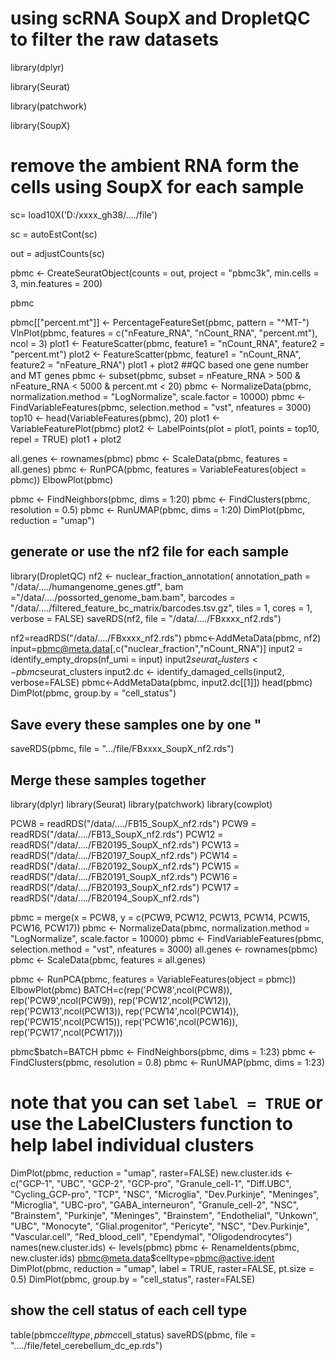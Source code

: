 # using scRNA SoupX and DropletQC to filter the raw datasets 

library(dplyr)

library(Seurat)

library(patchwork)

library(SoupX)

# remove the ambient RNA form the cells using SoupX for each sample

sc= load10X('D:/xxxx_gh38/..../file')

sc = autoEstCont(sc)

out = adjustCounts(sc)

pbmc <- CreateSeuratObject(counts = out, project = "pbmc3k", min.cells = 3, min.features = 200)

pbmc

pbmc[["percent.mt"]] <- PercentageFeatureSet(pbmc, pattern = "^MT-")
VlnPlot(pbmc, features = c("nFeature_RNA", "nCount_RNA", "percent.mt"), ncol = 3)
plot1 <- FeatureScatter(pbmc, feature1 = "nCount_RNA", feature2 = "percent.mt")
plot2 <- FeatureScatter(pbmc, feature1 = "nCount_RNA", feature2 = "nFeature_RNA")
plot1 + plot2
##QC based one gene number and MT genes
pbmc <- subset(pbmc, subset = nFeature_RNA > 500 & nFeature_RNA < 5000 & percent.mt < 20)
pbmc <- NormalizeData(pbmc, normalization.method = "LogNormalize", scale.factor = 10000)
pbmc <- FindVariableFeatures(pbmc, selection.method = "vst", nfeatures = 3000)
top10 <- head(VariableFeatures(pbmc), 20)
plot1 <- VariableFeaturePlot(pbmc)
plot2 <- LabelPoints(plot = plot1, points = top10, repel = TRUE)
plot1 + plot2

all.genes <- rownames(pbmc)
pbmc <- ScaleData(pbmc, features = all.genes)
pbmc <- RunPCA(pbmc, features = VariableFeatures(object = pbmc))
ElbowPlot(pbmc)

pbmc <- FindNeighbors(pbmc, dims = 1:20)
pbmc <- FindClusters(pbmc, resolution = 0.5)
pbmc <- RunUMAP(pbmc, dims = 1:20)
DimPlot(pbmc, reduction = "umap")

## generate or use the nf2 file for each sample

library(DropletQC)
nf2 <- nuclear_fraction_annotation(
  annotation_path = "/data/..../humangenome_genes.gtf",
  bam ="/data/..../possorted_genome_bam.bam",
  barcodes = "/data/..../filtered_feature_bc_matrix/barcodes.tsv.gz",
  tiles = 1, cores = 1, verbose = FALSE)
saveRDS(nf2, file = "/data/..../FBxxxx_nf2.rds")

nf2=readRDS("/data/..../FBxxxx_nf2.rds")
pbmc<-AddMetaData(pbmc, nf2)
input=pbmc@meta.data[,c("nuclear_fraction","nCount_RNA")]
input2 = identify_empty_drops(nf_umi = input)
input2$seurat_clusters <- pbmc$seurat_clusters
input2.dc <- identify_damaged_cells(input2, verbose=FALSE)
pbmc<-AddMetaData(pbmc, input2.dc[[1]])
head(pbmc)
DimPlot(pbmc, group.by = "cell_status")

## Save every these samples one by one "
saveRDS(pbmc, file = ".../file/FBxxxx_SoupX_nf2.rds")


## Merge these samples together

library(dplyr)
library(Seurat)
library(patchwork)
library(cowplot)

PCW8 = readRDS("/data/..../FB15_SoupX_nf2.rds")
PCW9 = readRDS("/data/..../FB13_SoupX_nf2.rds")
PCW12 = readRDS("/data/..../FB20195_SoupX_nf2.rds")
PCW13 = readRDS("/data/..../FB20197_SoupX_nf2.rds")
PCW14 = readRDS("/data/..../FB20192_SoupX_nf2.rds")
PCW15 = readRDS("/data/..../FB20191_SoupX_nf2.rds")
PCW16 = readRDS("/data/..../FB20193_SoupX_nf2.rds")
PCW17 = readRDS("/data/..../FB20194_SoupX_nf2.rds")

pbmc = merge(x = PCW8, y = c(PCW9, PCW12, PCW13, PCW14, PCW15, PCW16, PCW17))
pbmc <- NormalizeData(pbmc, normalization.method = "LogNormalize", scale.factor = 10000)
pbmc <- FindVariableFeatures(pbmc, selection.method = "vst", nfeatures = 3000)
all.genes <- rownames(pbmc)
pbmc <- ScaleData(pbmc, features = all.genes)

pbmc <- RunPCA(pbmc, features = VariableFeatures(object = pbmc))
ElbowPlot(pbmc)
BATCH=c(rep('PCW8',ncol(PCW8)),
        rep('PCW9',ncol(PCW9)),
        rep('PCW12',ncol(PCW12)),
        rep('PCW13',ncol(PCW13)),
        rep('PCW14',ncol(PCW14)),
        rep('PCW15',ncol(PCW15)),
        rep('PCW16',ncol(PCW16)), 
        rep('PCW17',ncol(PCW17)))

pbmc$batch=BATCH
pbmc <- FindNeighbors(pbmc, dims = 1:23)
pbmc <- FindClusters(pbmc, resolution = 0.8)
pbmc <- RunUMAP(pbmc, dims = 1:23)
# note that you can set `label = TRUE` or use the LabelClusters function to help label individual clusters

DimPlot(pbmc, reduction = "umap", raster=FALSE)
new.cluster.ids <- c("GCP-1", "UBC", "GCP-2", "GCP-pro", "Granule_cell-1", "Diff.UBC", "Cycling_GCP-pro", "TCP", "NSC", "Microglia", "Dev.Purkinje", "Meninges", "Microglia", "UBC-pro", "GABA_interneuron", "Granule_cell-2", "NSC", "Brainstem", "Purkinje", "Meninges", "Brainstem", "Endothelial", "Unkown", "UBC", "Monocyte", "Glial.progenitor", "Pericyte", "NSC", "Dev.Purkinje", "Vascular.cell", "Red_blood_cell", "Ependymal", "Oligodendrocytes")
names(new.cluster.ids) <- levels(pbmc)
pbmc <- RenameIdents(pbmc, new.cluster.ids)
pbmc@meta.data$celltype=pbmc@active.ident
DimPlot(pbmc, reduction = "umap", label = TRUE, raster=FALSE, pt.size = 0.5)
DimPlot(pbmc, group.by = "cell_status", raster=FALSE)
## show the cell status of each cell type
table(pbmc$celltype, pbmc$cell_status)
saveRDS(pbmc, file = "..../file/fetel_cerebellum_dc_ep.rds")
